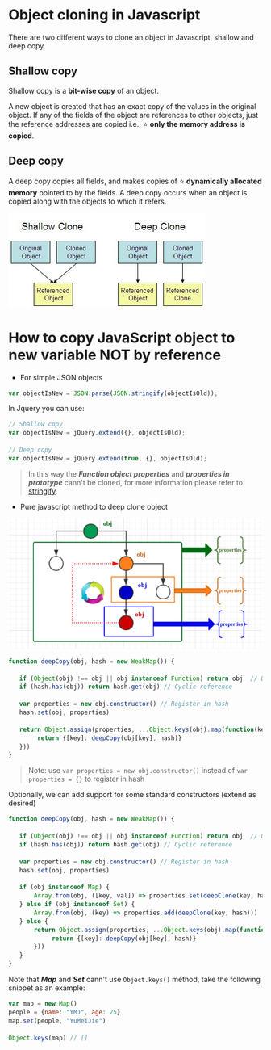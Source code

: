 # Object cloning in Javascript
There are two different ways to clone an object in Javascript, shallow and deep copy.

## Shallow copy
Shallow copy is a **bit-wise copy** of an object. 

A new object is created that has an exact copy of the values in the original object. If any of the fields of the object are references to other objects, just the reference addresses are copied i.e., :star: **only the memory address is copied**.

## Deep copy
A deep copy copies all fields, and makes copies of :star: **dynamically allocated memory** pointed to by the fields. A deep copy occurs when an object is copied along with the objects to which it refers.

![](https://github.com/Gyumeijie/assets/blob/master/web-front-learning/shallow_and_deep_clone.png)

# How to copy JavaScript object to new variable NOT by reference

- For simple JSON objects
```javascript
var objectIsNew = JSON.parse(JSON.stringify(objectIsOld));
```

In Jquery you can use:
```javascript
// Shallow copy
var objectIsNew = jQuery.extend({}, objectIsOld);

// Deep copy
var objectIsNew = jQuery.extend(true, {}, objectIsOld);
```
> In this way the ***Function object properties*** and ***properties in prototype*** cann't be cloned, for more information please refer to [stringify](https://developer.mozilla.org/en-US/docs/Web/JavaScript/Reference/Global_Objects/JSON/stringify).

- Pure javascript method to deep clone object 

![](https://github.com/Gyumeijie/assets/blob/master/web-front-learning/object_clone.png)

```javascript
function deepCopy(obj, hash = new WeakMap()) {
   
   if (Object(obj) !== obj || obj instanceof Function) return obj  // Do not try to clone primitives or functions
   if (hash.has(obj)) return hash.get(obj) // Cyclic reference

   var properties = new obj.constructor() // Register in hash  
   hash.set(obj, properties)

   return Object.assign(properties, ...Object.keys(obj).map(function(key) {
        return {[key]: deepCopy(obj[key], hash)}
   }))
}
```
> Note: use ```var properties = new obj.constructor()``` instead of  ```var properties = {}``` to register in hash

Optionally, we can add support for some standard constructors (extend as desired) 
```javascript
function deepCopy(obj, hash = new WeakMap()) {
   
   if (Object(obj) !== obj || obj instanceof Function) return obj  // Do not try to clone primitives or functions
   if (hash.has(obj)) return hash.get(obj) // Cyclic reference
   
   var properties = new obj.constructor() // Register in hash  
   hash.set(obj, properties)
   
   if (obj instanceof Map) {
       Array.from(obj, ([key, val]) => properties.set(deepClone(key, hash), deepClone(val, hash)))
   } else if (obj instanceof Set) {
       Array.from(obj, (key) => properties.add(deepClone(key, hash)))
   } else { 
       return Object.assign(properties, ...Object.keys(obj).map(function(key) {
            return {[key]: deepCopy(obj[key], hash)} 
       }))
   }
}
```

Note that ***Map*** and ***Set*** cann't use `Object.keys()` method, take the following snippet as an example:
```javascript
var map = new Map()
people = {name: "YMJ", age: 25}
map.set(people, "YuMeiJie")

Object.keys(map) // []
```


